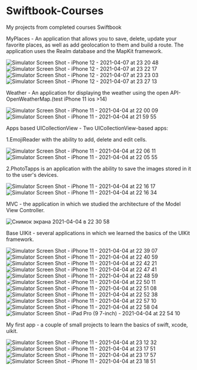 # Swiftbook-Courses

My projects from completed courses Swiftbook


MyPlaces - An application that allows you to save, delete, update your favorite places, as well as add geolocation to them and build a route. The application uses the Realm database and the MapKit framework.

![Simulator Screen Shot - iPhone 12 - 2021-04-07 at 23 20 48](https://user-images.githubusercontent.com/76879483/113933620-7b889200-97fd-11eb-9a98-801f3a7d4770.png) ![Simulator Screen Shot - iPhone 12 - 2021-04-07 at 23 22 17](https://user-images.githubusercontent.com/76879483/113933680-8e9b6200-97fd-11eb-95a7-bef4f4c3b898.png) ![Simulator Screen Shot - iPhone 12 - 2021-04-07 at 23 23 03](https://user-images.githubusercontent.com/76879483/113933692-922ee900-97fd-11eb-9661-5648f6bbff1b.png) ![Simulator Screen Shot - iPhone 12 - 2021-04-07 at 23 27 13](https://user-images.githubusercontent.com/76879483/113933702-9529d980-97fd-11eb-9ed0-87652a2fe114.png) 







Weather - An application for displaying the weather using the open API-OpenWeatherMap.(test iPhone 11 ios >14)

![Simulator Screen Shot - iPhone 11 - 2021-04-04 at 22 00 09](https://user-images.githubusercontent.com/76879483/113518854-850dc200-9591-11eb-9903-98591464ce33.png) ![Simulator Screen Shot - iPhone 11 - 2021-04-04 at 21 59 55](https://user-images.githubusercontent.com/76879483/113518856-86d78580-9591-11eb-88f4-6c7c2e5475d6.png)


Apps based  UICollectionView - Two UICollectionView-based apps:


1.EmojiReader with the ability to add, delete and edit cells.

![Simulator Screen Shot - iPhone 11 - 2021-04-04 at 22 06 11](https://user-images.githubusercontent.com/76879483/113519240-a53e8080-9593-11eb-9fd3-ac5ef9d9d574.png) ![Simulator Screen Shot - iPhone 11 - 2021-04-04 at 22 05 55](https://user-images.githubusercontent.com/76879483/113519333-2e55b780-9594-11eb-8a91-d8df675af963.png)


2.PhotoTapps is an application with the ability to save the images stored in it to the user's devices.

![Simulator Screen Shot - iPhone 11 - 2021-04-04 at 22 16 17](https://user-images.githubusercontent.com/76879483/113519243-a66fad80-9593-11eb-9748-65ca5f832863.png) ![Simulator Screen Shot - iPhone 11 - 2021-04-04 at 22 16 34](https://user-images.githubusercontent.com/76879483/113519245-a8397100-9593-11eb-8200-25dff295d257.png)


MVC - the application in which we studied the architecture of the Model View Controller.

![Снимок экрана 2021-04-04 в 22 30 58](https://user-images.githubusercontent.com/76879483/113519581-d6b84b80-9595-11eb-8578-d43c9dd35d67.png)


Base UIKit - several applications in which we learned the basics of the UIKit framework.

![Simulator Screen Shot - iPhone 11 - 2021-04-04 at 22 39 07](https://user-images.githubusercontent.com/76879483/113520127-abcff680-9599-11eb-9df1-ebd2af4473fe.png) ![Simulator Screen Shot - iPhone 11 - 2021-04-04 at 22 40 59](https://user-images.githubusercontent.com/76879483/113520182-08331600-959a-11eb-95ee-394626c0dc83.png) ![Simulator Screen Shot - iPhone 11 - 2021-04-04 at 22 42 21](https://user-images.githubusercontent.com/76879483/113520188-12551480-959a-11eb-8304-4f06a6b21258.png) ![Simulator Screen Shot - iPhone 11 - 2021-04-04 at 22 47 41](https://user-images.githubusercontent.com/76879483/113520197-24cf4e00-959a-11eb-93c1-03f877544d8a.png) ![Simulator Screen Shot - iPhone 11 - 2021-04-04 at 22 48 59](https://user-images.githubusercontent.com/76879483/113520204-2d278900-959a-11eb-83dc-8fdf8be1a9e5.png) ![Simulator Screen Shot - iPhone 11 - 2021-04-04 at 22 50 11](https://user-images.githubusercontent.com/76879483/113520213-3d3f6880-959a-11eb-8e30-3223884a2552.png) ![Simulator Screen Shot - iPhone 11 - 2021-04-04 at 22 51 08](https://user-images.githubusercontent.com/76879483/113520228-4d574800-959a-11eb-8a51-648de3d48ec9.png) ![Simulator Screen Shot - iPhone 11 - 2021-04-04 at 22 52 38](https://user-images.githubusercontent.com/76879483/113520243-6102ae80-959a-11eb-9e65-efc7ce3c137b.png) ![Simulator Screen Shot - iPhone 11 - 2021-04-04 at 22 57 10](https://user-images.githubusercontent.com/76879483/113520248-6d870700-959a-11eb-8a6d-604993bf8544.png) ![Simulator Screen Shot - iPhone 11 - 2021-04-04 at 22 58 04](https://user-images.githubusercontent.com/76879483/113520268-7d9ee680-959a-11eb-8098-fa667f5057ea.png) ![Simulator Screen Shot - iPad Pro (9 7-inch) - 2021-04-04 at 22 54 10](https://user-images.githubusercontent.com/76879483/113520280-927b7a00-959a-11eb-9849-c932698ca7ce.png)

My first app - a couple of small projects to learn the basics of swift, xcode, uikit.

![Simulator Screen Shot - iPhone 11 - 2021-04-04 at 23 12 32](https://user-images.githubusercontent.com/76879483/113520545-78429b80-959c-11eb-912a-08da82c9e465.png) ![Simulator Screen Shot - iPhone 11 - 2021-04-04 at 23 17 51](https://user-images.githubusercontent.com/76879483/113520548-80024000-959c-11eb-8a6b-81b879622b19.png) ![Simulator Screen Shot - iPhone 11 - 2021-04-04 at 23 17 57](https://user-images.githubusercontent.com/76879483/113520563-96100080-959c-11eb-8bdc-161f11a98747.png) ![Simulator Screen Shot - iPhone 11 - 2021-04-04 at 23 18 51](https://user-images.githubusercontent.com/76879483/113520564-97d9c400-959c-11eb-8a1b-4452e35b916e.png)

















